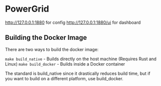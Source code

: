 # PowerGrid

http://127.0.0.1:1880 for config
http://127.0.0.1:1880/ui for dashboard

## Building the Docker Image

There are two ways to build the docker image:

`make build_native` - Builds directly on the host machine (Requires Rust and Linux)
`make build_docker` - Builds inside a Docker container

The standard is build_native since it drastically reduces build time, but if you want to build on a different platform, use build_docker.


